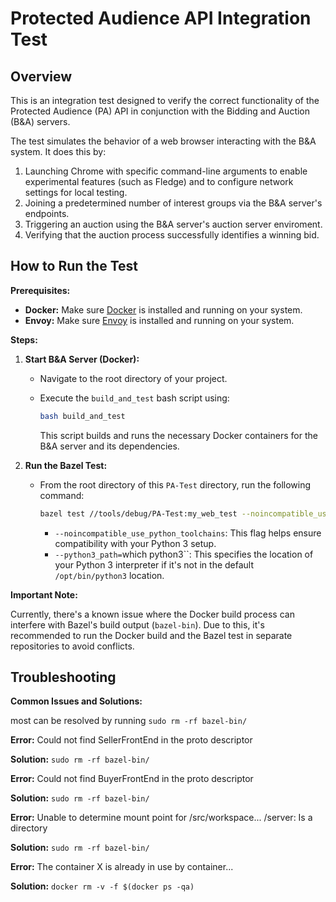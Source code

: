 # Protected Audience API Integration Test

## Overview

This is an integration test designed to verify the correct functionality of the Protected Audience
(PA) API in conjunction with the Bidding and Auction (B&A) servers.

The test simulates the behavior of a web browser interacting with the B&A system. It does this by:

1. Launching Chrome with specific command-line arguments to enable experimental features (such as
   Fledge) and to configure network settings for local testing.
2. Joining a predetermined number of interest groups via the B&A server's endpoints.
3. Triggering an auction using the B&A server's auction server enviroment.
4. Verifying that the auction process successfully identifies a winning bid.

## How to Run the Test

**Prerequisites:**

-   **Docker:** Make sure
    [Docker](https://g3doc.corp.google.com/cloud/containers/g3doc/glinux-docker/install.md?cl=head)
    is installed and running on your system.
-   **Envoy:** Make sure [Envoy](https://g3doc.corp.google.com/company/teams/envoy/index.md?cl=head)
    is installed and running on your system.

**Steps:**

1. **Start B&A Server (Docker):**

    - Navigate to the root directory of your project.
    - Execute the `build_and_test` bash script using:

        ```bash
        bash build_and_test
        ```

        This script builds and runs the necessary Docker containers for the B&A server and its
        dependencies.

2. **Run the Bazel Test:**

    - From the root directory of this `PA-Test` directory, run the following command:

        ```bash
        bazel test //tools/debug/PA-Test:my_web_test --noincompatible_use_python_toolchains --python3_path=`which python3`
        ```

        - `--noincompatible_use_python_toolchains`: This flag helps ensure compatibility with your
          Python 3 setup.
        - `--python3_path=`which
          python3``: This specifies the location of your Python 3 interpreter if it's not in the default `/opt/bin/python3`
          location.

**Important Note:**

Currently, there's a known issue where the Docker build process can interfere with Bazel's build
output (`bazel-bin`). Due to this, it's recommended to run the Docker build and the Bazel test in
separate repositories to avoid conflicts.

## Troubleshooting

**Common Issues and Solutions:**

most can be resolved by running `sudo rm -rf bazel-bin/`

**Error:** Could not find SellerFrontEnd in the proto descriptor

**Solution:** `sudo rm -rf bazel-bin/`

**Error:** Could not find BuyerFrontEnd in the proto descriptor

**Solution:** `sudo rm -rf bazel-bin/`

**Error:** Unable to determine mount point for /src/workspace... /server: Is a directory

**Solution:** `sudo rm -rf bazel-bin/`

**Error:** The container X is already in use by container...

**Solution:** `docker rm -v -f $(docker ps -qa)`
